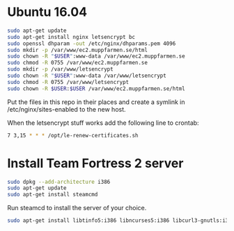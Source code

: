 Ubuntu 16.04
===================

```sh
sudo apt-get update
sudo apt-get install nginx letsencrypt bc
sudo openssl dhparam -out /etc/nginx/dhparams.pem 4096
sudo mkdir -p /var/www/ec2.muppfarmen.se/html
sudo chown -R "$USER":www-data /var/www/ec2.muppfarmen.se
sudo chmod -R 0755 /var/www/ec2.muppfarmen.se
sudo mkdir -p /var/www/letsencrypt
sudo chown -R "$USER":www-data /var/www/letsencrypt
sudo chmod -R 0755 /var/www/letsencrypt
sudo chown -R $USER:$USER /var/www/ec2.muppfarmen.se/html
```

Put the files in this repo in their places and create a symlink in /etc/nginx/sites-enabled to the new host.

When the letsencrypt stuff works add the following line to crontab:

```sh
7 3,15 * * * /opt/le-renew-certificates.sh
```
Install Team Fortress 2 server
==============================
```sh
sudo dpkg --add-architecture i386
sudo apt-get update
sudo apt-get install steamcmd
```

Run steamcd to install the server of your choice.
```sh
sudo apt-get install libtinfo5:i386 libncurses5:i386 libcurl3-gnutls:i386
```
